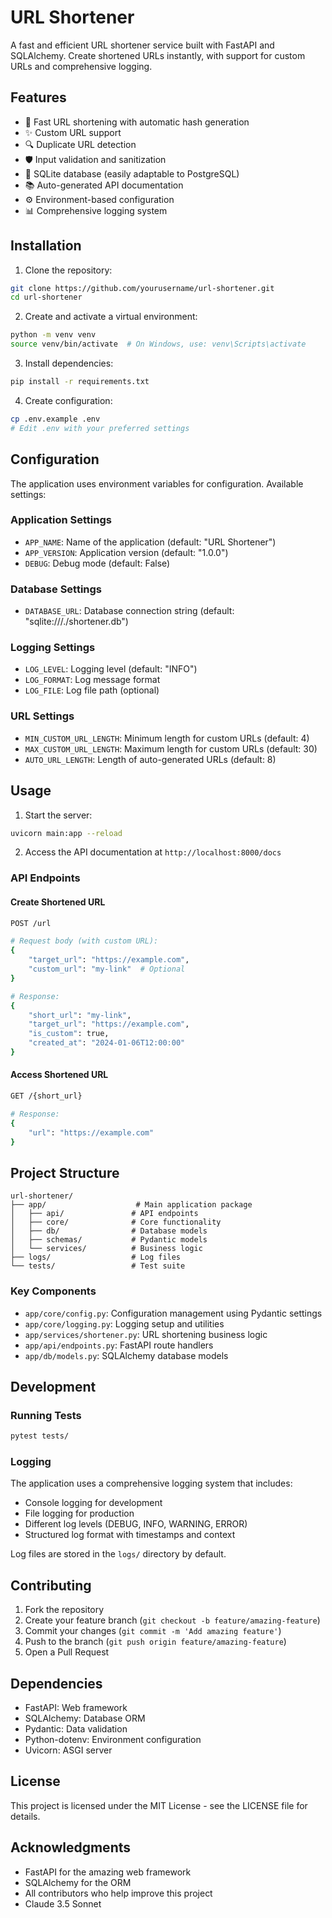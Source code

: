 # URL Shortener

A fast and efficient URL shortener service built with FastAPI and SQLAlchemy. Create shortened URLs instantly, with support for custom URLs and comprehensive logging.

## Features

- 🚀 Fast URL shortening with automatic hash generation
- ✨ Custom URL support
- 🔍 Duplicate URL detection
- 🛡️ Input validation and sanitization
- 📝 SQLite database (easily adaptable to PostgreSQL)
- 📚 Auto-generated API documentation
- ⚙️ Environment-based configuration
- 📊 Comprehensive logging system

## Installation

1. Clone the repository:
```bash
git clone https://github.com/yourusername/url-shortener.git
cd url-shortener
```

2. Create and activate a virtual environment:
```bash
python -m venv venv
source venv/bin/activate  # On Windows, use: venv\Scripts\activate
```

3. Install dependencies:
```bash
pip install -r requirements.txt
```

4. Create configuration:
```bash
cp .env.example .env
# Edit .env with your preferred settings
```

## Configuration

The application uses environment variables for configuration. Available settings:

### Application Settings
- `APP_NAME`: Name of the application (default: "URL Shortener")
- `APP_VERSION`: Application version (default: "1.0.0")
- `DEBUG`: Debug mode (default: False)

### Database Settings
- `DATABASE_URL`: Database connection string (default: "sqlite:///./shortener.db")

### Logging Settings
- `LOG_LEVEL`: Logging level (default: "INFO")
- `LOG_FORMAT`: Log message format
- `LOG_FILE`: Log file path (optional)

### URL Settings
- `MIN_CUSTOM_URL_LENGTH`: Minimum length for custom URLs (default: 4)
- `MAX_CUSTOM_URL_LENGTH`: Maximum length for custom URLs (default: 30)
- `AUTO_URL_LENGTH`: Length of auto-generated URLs (default: 8)

## Usage

1. Start the server:
```bash
uvicorn main:app --reload
```

2. Access the API documentation at `http://localhost:8000/docs`

### API Endpoints

#### Create Shortened URL
```bash
POST /url

# Request body (with custom URL):
{
    "target_url": "https://example.com",
    "custom_url": "my-link"  # Optional
}

# Response:
{
    "short_url": "my-link",
    "target_url": "https://example.com",
    "is_custom": true,
    "created_at": "2024-01-06T12:00:00"
}
```

#### Access Shortened URL
```bash
GET /{short_url}

# Response:
{
    "url": "https://example.com"
}
```

## Project Structure

```
url-shortener/
├── app/                    # Main application package
│   ├── api/               # API endpoints
│   ├── core/              # Core functionality
│   ├── db/                # Database models
│   ├── schemas/           # Pydantic models
│   └── services/          # Business logic
├── logs/                  # Log files
└── tests/                 # Test suite
```

### Key Components

- `app/core/config.py`: Configuration management using Pydantic settings
- `app/core/logging.py`: Logging setup and utilities
- `app/services/shortener.py`: URL shortening business logic
- `app/api/endpoints.py`: FastAPI route handlers
- `app/db/models.py`: SQLAlchemy database models

## Development

### Running Tests

```bash
pytest tests/
```

### Logging

The application uses a comprehensive logging system that includes:
- Console logging for development
- File logging for production
- Different log levels (DEBUG, INFO, WARNING, ERROR)
- Structured log format with timestamps and context

Log files are stored in the `logs/` directory by default.

## Contributing

1. Fork the repository
2. Create your feature branch (`git checkout -b feature/amazing-feature`)
3. Commit your changes (`git commit -m 'Add amazing feature'`)
4. Push to the branch (`git push origin feature/amazing-feature`)
5. Open a Pull Request

## Dependencies

- FastAPI: Web framework
- SQLAlchemy: Database ORM
- Pydantic: Data validation
- Python-dotenv: Environment configuration
- Uvicorn: ASGI server

## License

This project is licensed under the MIT License - see the LICENSE file for details.

## Acknowledgments

- FastAPI for the amazing web framework
- SQLAlchemy for the ORM
- All contributors who help improve this project
- Claude 3.5 Sonnet 
